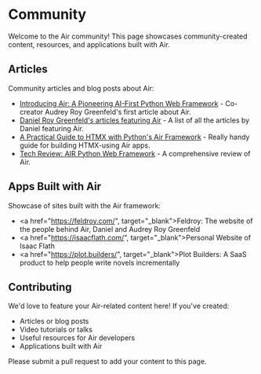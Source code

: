 # Community

Welcome to the Air community! This page showcases community-created content, resources, and applications built with Air.

## Articles

Community articles and blog posts about Air:

- <a href="https://audrey.feldroy.com/articles/2025-10-06-air-pioneering-ai-first-python-web-framework" target="_blank">Introducing Air: A Pioneering AI-First Python Web Framework</a> - Co-creator Audrey Roy Greenfeld's first article about Air.
- <a href="https://daniel.feldroy.com/tags/air" target="_blank">Daniel Roy Greenfeld's articles featuring Air</a> - A list of all the articles by Daniel featuring Air.
- <a href="https://isaacflath.com/blog/2025-09-08-air-htmx-foundations" target="_blank">A Practical Guide to HTMX with Python's Air Framework</a> - Really handy guide for building HTMX-using Air apps.
- <a href="https://thefulldatastack.substack.com/p/tfds-tech-review-air-python-web-framework" target="_blank">Tech Review: AIR Python Web Framework</a> - A comprehensive review of Air.

## Apps Built with Air

Showcase of sites built with the Air framework:

- <a href="https://feldroy.com/", target="_blank">Feldroy</a>: The website of the people behind Air, Daniel and Audrey Roy Greenfeld
- <a href="https://isaacflath.com/", target="_blank">Personal Website</a> of Isaac Flath
- <a href="https://plot.builders/", target="_blank">Plot Builders:</a> A SaaS product to help people write novels incrementally

## Contributing

We'd love to feature your Air-related content here! If you've created:

- Articles or blog posts
- Video tutorials or talks
- Useful resources for Air developers
- Applications built with Air

Please submit a pull request to add your content to this page.
